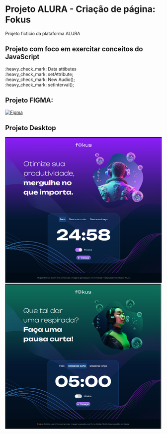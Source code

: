 <h1>Projeto ALURA - Criação de página: Fokus</h1>
<p>Projeto ficticio da plataforma ALURA</p>
<h2>Projeto com foco em exercitar conceitos do JavaScript</h2>

<p>:heavy_check_mark: Data attibutes</br>
:heavy_check_mark: setAttribute; </br>
:heavy_check_mark: New Audio(); </br>
:heavy_check_mark: setInterval(); </br>
</p>

<h2>Projeto FIGMA:</h2>

[![Figma](https://img.shields.io/badge/Figma-F24E1E?style=for-the-badge&logo=figma&logoColor=white)](https://www.figma.com/design/c8zUX0BRbd6w2UoqndSeNY/JavaScript%3A-manipulando-elementos-no-DOM-%7C-Fokus-(Community)?node-id=35-181&p=f&t=w9M1ZGD336qk38xT-0)

<h2>Projeto Desktop</h2>
<img src="https://github.com/danielcoosta1/Fokus/blob/main/Fokus-projeto-base/imagens/desktop1.PNG?raw=true"> 
<img src="https://github.com/danielcoosta1/Fokus/blob/main/Fokus-projeto-base/imagens/desktop2.PNG?raw=true">
